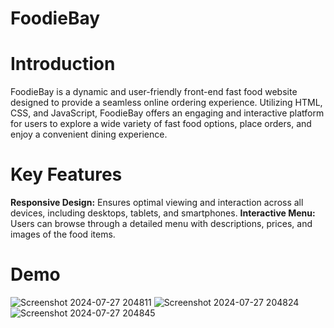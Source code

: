 # FoodieBay

# Introduction
FoodieBay is a dynamic and user-friendly front-end fast food website designed to provide a seamless online ordering experience. Utilizing HTML, CSS, and JavaScript, FoodieBay offers an engaging and interactive platform for users to explore a wide variety of fast food options, place orders, and enjoy a convenient dining experience.

# Key Features
**Responsive Design:** Ensures optimal viewing and interaction across all devices, including desktops, tablets, and smartphones.
**Interactive Menu:** Users can browse through a detailed menu with descriptions, prices, and images of the food items.

# Demo
![Screenshot 2024-07-27 204811](https://github.com/user-attachments/assets/eb56617a-d75e-4811-a0a7-04c66574356e)
![Screenshot 2024-07-27 204824](https://github.com/user-attachments/assets/4ec78dc6-d693-4c6b-8294-41f0a36b0401)
![Screenshot 2024-07-27 204845](https://github.com/user-attachments/assets/0a102b70-53b9-44ff-a58e-85de66ff323c)
